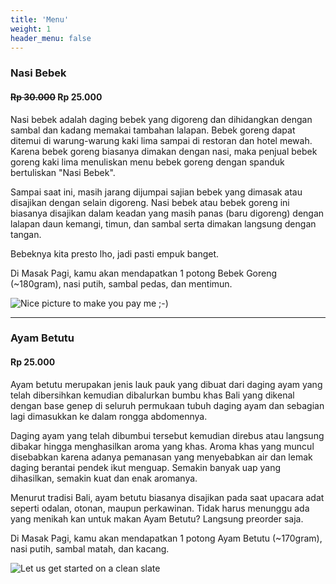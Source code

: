 ```yaml
---
title: 'Menu'
weight: 1
header_menu: false
---
```

### Nasi Bebek
#### ~~Rp 30.000~~ Rp 25.000

Nasi bebek adalah daging bebek yang digoreng dan dihidangkan dengan sambal dan kadang memakai tambahan lalapan. Bebek goreng dapat ditemui di warung-warung kaki lima sampai di restoran dan hotel mewah. Karena bebek goreng biasanya dimakan dengan nasi, maka penjual bebek goreng kaki lima menuliskan menu bebek goreng dengan spanduk bertuliskan "Nasi Bebek". 

Sampai saat ini, masih jarang dijumpai sajian bebek yang dimasak atau disajikan dengan selain digoreng. Nasi bebek atau bebek goreng ini biasanya disajikan dalam keadan yang masih panas (baru digoreng) dengan lalapan daun kemangi, timun, dan sambal serta dimakan langsung dengan tangan. 

Bebeknya kita presto lho, jadi pasti empuk banget.

Di Masak Pagi, kamu akan mendapatkan 1 potong Bebek Goreng (~180gram), nasi putih, sambal pedas, dan mentimun.

![Nice picture to make you pay me ;-)](../images/nasi-bebek.jpg)

---

### Ayam Betutu
#### Rp 25.000

Ayam betutu merupakan jenis lauk pauk yang dibuat dari daging ayam yang telah dibersihkan kemudian dibalurkan bumbu khas Bali yang dikenal dengan base genep di seluruh permukaan tubuh daging ayam dan sebagian lagi dimasukkan ke dalam rongga abdomennya. 

Daging ayam yang telah dibumbui tersebut kemudian direbus atau langsung dibakar hingga menghasilkan aroma yang khas. Aroma khas yang muncul disebabkan karena adanya pemanasan yang menyebabkan air dan lemak daging berantai pendek ikut menguap. Semakin banyak uap yang dihasilkan, semakin kuat dan enak aromanya. 

Menurut tradisi Bali, ayam betutu biasanya disajikan pada saat upacara adat seperti odalan, otonan, maupun perkawinan. Tidak harus menunggu ada yang menikah kan untuk makan Ayam Betutu? Langsung preorder saja.

Di Masak Pagi, kamu akan mendapatkan 1 potong Ayam Betutu (~170gram), nasi putih, sambal matah, dan kacang.

![Let us get started on a clean slate](../images/ayam-betutu.jpg)